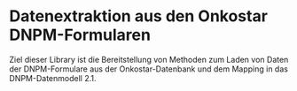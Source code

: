 # Datenextraktion aus den Onkostar DNPM-Formularen

Ziel dieser Library ist die Bereitstellung von Methoden zum Laden von Daten der DNPM-Formulare aus der Onkostar-Datenbank
und dem Mapping in das DNPM-Datenmodell 2.1.
